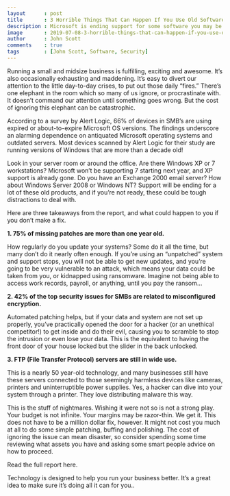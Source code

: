 ```yaml
---
layout      : post
title       : 3 Horrible Things That Can Happen If You Use Old Software
description : Microsoft is ending support for some software you may be using. Danger.
image       : 2019-07-08-3-horrible-things-that-can-happen-if-you-use-old-software.jpg
author      : John Scott
comments    : true
tags        : [John Scott, Software, Security]
---
```


Running a small and midsize business is fulfilling, exciting and awesome. It’s also occasionally exhausting and maddening.  It’s easy to divert our attention to the little day-to-day crises, to put out those daily “fires.” There’s one elephant in the room which so many of us ignore, or procrastinate with. It doesn’t command our attention until something goes wrong. But the cost of ignoring this elephant can be catastrophic.

According to a survey by Alert Logic, 66% of devices in SMB’s are using expired or about-to-expire Microsoft OS versions.  The findings underscore an alarming dependence on antiquated Microsoft operating systems and outdated servers. Most devices scanned by Alert Logic for their study are running versions of Windows that are more than a decade old!

Look in your server room or around the office. Are there Windows XP or 7 workstations? Microsoft won’t be supporting 7 starting next year, and XP support is already gone. Do you have an Exchange 2000 email server? How about Windows Server 2008 or Windows NT? Support will be ending for a lot of these old products, and if you’re not ready, these could be tough distractions to deal with.

Here are three takeaways from the report, and what could happen to you if you don’t make a fix.

<b>1. 75% of missing patches are more than one year old.</b>

How regularly do you update your systems? Some do it all the time, but many don’t do it nearly often enough. If you’re using an “unpatched” system and support stops,  you will not be able to get new updates, and you’re going to be very vulnerable to an attack, which means your data could be taken from you, or kidnapped using ransomware. Imagine not being able to access work records, payroll, or anything, until you pay the ransom…

<b>2. 42% of the top security issues for SMBs are related to misconfigured encryption.</b>

Automated patching helps, but if your data and system are not set up properly, you’ve practically opened the door for a hacker (or an unethical competitor!) to get inside and do their evil, causing you to scramble to stop the intrusion or even lose your data. This is the equivalent to having the front door of your house locked but the slider in the back unlocked.

<b>3. FTP (File Transfer Protocol) servers are still in wide use.</b>

This is a nearly 50 year-old technology, and many businesses still have these servers connected to those seemingly harmless devices like cameras, printers and uninterruptible power supplies. Yes, a hacker can dive into your system through a printer. They love distributing malware this way.

This is the stuff of nightmares. Wishing it were not so is not a strong play. Your budget is not infinite. Your margins may be razor-thin. We get it. This does not have to be a million dollar fix, however. It might not cost you much at all to do some simple patching, buffing and polishing. The cost of ignoring the issue can mean disaster, so consider spending some time reviewing what assets you have and asking some smart people advice on how to proceed.

Read the full report here.

Technology is designed to help you run your business better. It’s a great idea to make sure it’s doing all it can for you..
